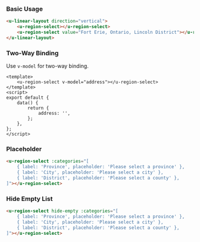 ### Basic Usage

``` html
<u-linear-layout direction="vertical">
    <u-region-select></u-region-select>
    <u-region-select value="Fort Erie, Ontario, Lincoln District"></u-region-select>
</u-linear-layout>
```

### Two-Way Binding

Use `v-model` for two-way binding.

```vue
<template>
    <u-region-select v-model="address"></u-region-select>
</template>
<script>
export default {
    data() {
        return {
            address: '',
        };
    },
};
</script>
```

### Placeholder

``` html
<u-region-select :categories="[
    { label: 'Province', placeholder: 'Please select a province' },
    { label: 'City', placeholder: 'Please select a city' },
    { label: 'District', placeholder: 'Please select a county' },
]"></u-region-select>
```

### Hide Empty List

``` html
<u-region-select hide-empty :categories="[
    { label: 'Province', placeholder: 'Please select a province' },
    { label: 'City', placeholder: 'Please select a city' },
    { label: 'District', placeholder: 'Please select a county' },
]"></u-region-select>
```
